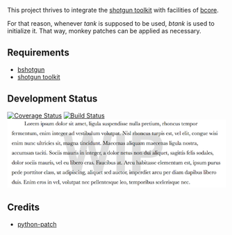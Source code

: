 This project thrives to integrate the [shotgun toolkit](https://toolkit.shotgunsoftware.com/home) with facilities of [bcore](https://github.com/Byron/bcore).

For that reason, whenever *tank* is supposed to be used, *btank* is used to initialize it. That way, monkey patches can be applied as necessary.

## Requirements

* [bshotgun](https://github.com/Byron/bshotgun)
* [shotgun toolkit](https://github.com/shotgunsoftware/tk-core)

## Development Status

[![Coverage Status](https://coveralls.io/repos/Byron/btank/badge.png)](https://coveralls.io/r/Byron/btank)
[![Build Status](https://travis-ci.org/Byron/btank.svg?branch=master)](https://travis-ci.org/Byron/btank)
![under construction](https://raw.githubusercontent.com/Byron/bcore/master/src/images/wip.png)

##  Credits

* [python-patch](https://code.google.com/p/python-patch)


